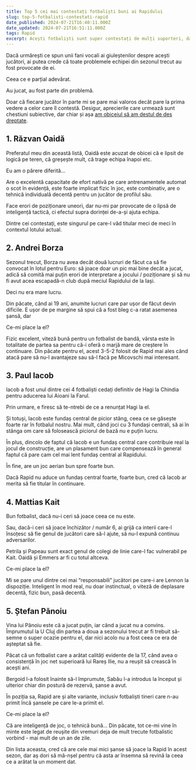 ```yaml
---
title: Top 5 cei mai contestați fotbaliști buni ai Rapidului
slug: top-5-fotbalisti-contestati-rapid
date_published: 2024-07-21T16:40:11.000Z
date_updated: 2024-07-21T16:51:11.000Z
tags: Rapid
excerpt: Acești fotbaliști sunt super contestați de mulți suporteri, dar după părerea mea, respectivii greșesc. Aproape fiecare dintre acești jucători are potențial să fie om de bază la Rapid
---
```


Dacă urmărești ce spun unii fani vocali ai giuleștenilor despre acești jucători, ai putea crede că toate problemele echipei din sezonul trecut au fost provocate de ei.

Ceea ce e parțial adevărat.

Au jucat, au fost parte din problemă.

Doar că fiecare jucător în parte mi se pare mai valoros decât pare la prima vedere a celor care îl contestă. Desigur, aprecierile care urmează sunt chestiuni subiective, dar chiar și așa [am obiceiul să am destul de des dreptate](__GHOST_URL__/ne-calificam-la-euro/).

## 1. Răzvan Oaidă

Preferatul meu din această listă, Oaidă este acuzat de obicei că e lipsit de logică pe teren, că greșește mult, că trage echipa înapoi etc.

Eu am o părere diferită...

Are o excelentă capacitate de efort nativă pe care antrenamentele automat o scot în evidență, este foarte implicat fizic în joc, este combinativ, are o tehnică individuală decentă pentru un jucător de profilul său.

Face erori de poziționare uneori, dar nu-mi par provocate de o lipsă de inteligență tactică, ci efectul supra dorinței de-a-și ajuta echipa.

Dintre cei contestați, este singurul pe care-l văd titular meci de meci în contextul lotului actual.

## 2. Andrei Borza

Sezonul trecut, Borza nu avea decât două lucruri de făcut ca să fie convocat în lotul pentru Euro: să joace doar un pic mai bine decât a jucat, adică să comită mai puțin erori de interpretare a jocului / poziționare și să nu fi avut acea escapadă-n club după meciul Rapidului de la Iași.

Deci nu era mare lucru.

Din păcate, când ai 19 ani, anumite lucruri care par ușor de făcut devin dificile. E ușor de pe margine să spui că a fost bleg c-a ratat asemenea șansă, dar

Ce-mi place la el?

Fizic excelent, viteză bună pentru un fotbalist de bandă, vârsta este în totalitate de partea sa pentru că-i oferă o marjă mare de creștere în continuare. Din păcate pentru el, acest 3-5-2 folosit de Rapid mai ales când atacă pare să nu-l avantajeze sau să-l facă pe Micovschi mai interesant.

## 3. Paul Iacob

Iacob a fost unul dintre cei 4 fotbaliști cedați definitiv de Hagi la Chindia pentru aducerea lui Aioani la Farul.

Prin urmare, e firesc să te-ntrebi de ce a renunțat Hagi la el.

Și totuși, Iacob este fundaș central de picior stâng, ceea ce se găsește foarte rar în fotbalul nostru. Mai mult, când joci cu 3 fundași centrali, să ai în stânga om care să folosească piciorul de bază nu e puțin lucru.

În plus, dincolo de faptul că Iacob e un fundaș central care contribuie real la jocul de construcție, are un plasament bun care compensează în general faptul că pare cam cel mai lent fundaș central al Rapidului.

În fine, are un joc aerian bun spre foarte bun.

Dacă Rapid nu aduce un fundaș central foarte, foarte bun, cred că Iacob ar merita să fie titular în continuare.

## 4. Mattias Kait

Bun fotbalist, dacă nu-i ceri să joace ceea ce nu este.

Sau, dacă-i ceri să joace închizător / număr 6, ai grijă ca interii care-l însoțesc să fie genul de jucători care să-l ajute, să nu-l expună continuu adversarilor.

Petrila și Papeau sunt exact genul de colegi de linie care-l fac vulnerabil pe Kait. Oaidă și Emmers ar fi cu totul altceva.

Ce-mi place la el?

Mi se pare unul dintre cei mai “responsabili” jucători pe care-i are Lennon la dispoziție. Inteligent în mod real, nu doar instinctual, o viteză de deplasare decentă, fizic bun, pasă decentă.

## 5. Ștefan Pănoiu

Vina lui Pănoiu este că a jucat puțin, iar când a jucat nu a convins. Împrumutul la U Cluj din partea a doua a sezonului trecut ar fi trebuit să-semne o super ocazie pentru el, dar nici acolo nu a fost ceea ce era de așteptat să fie.

Păcat că un fotbalist care a arătat calități evidente de la 17, când avea o consistență în joc net superioară lui Rareș Ilie, nu a reușit să crească în acești ani.

Bergoid l-a folosit înainte să-l împrumute, Sabău l-a introdus la început și ulterior chiar din postură de rezervă, șanse a avut.

În poziția sa, Rapid are și alte variante, inclusiv fotbaliști tineri care n-au primit încă șansele pe care le-a primit el.

Ce-mi place la el?

Că are inteligență de joc, o tehnică bună... Din păcate, tot ce-mi vine în minte este legat de reușite din vremuri deja de mult trecute fotbalistic vorbind - mai mult de un an de zile.

Din lista aceasta, cred că are cele mai mici șanse să joace la Rapid în acest sezon, dar aș dori să mă-nșel pentru că asta ar însemna să revină la ceea ce a arătat la un moment dat.
